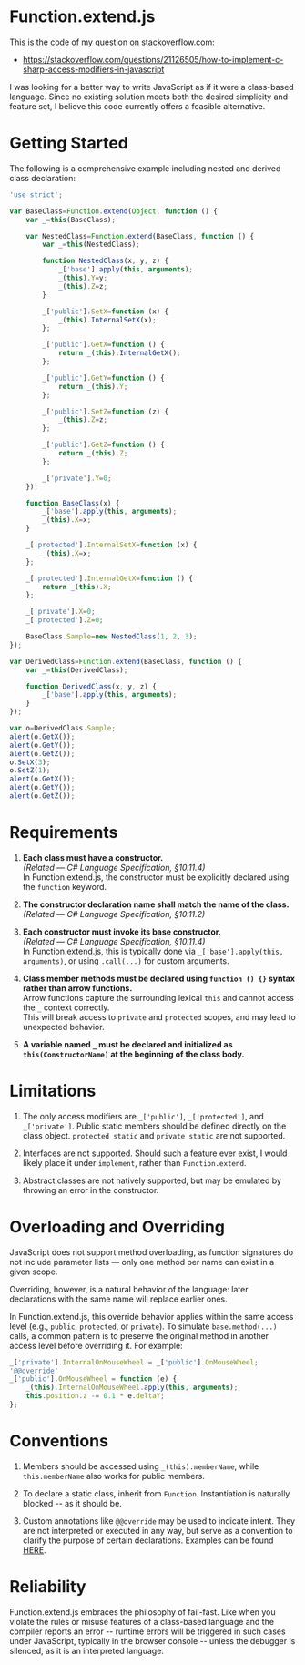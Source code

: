 # Function.extend.js
This is the code of my question on stackoverflow.com:

* https://stackoverflow.com/questions/21126505/how-to-implement-c-sharp-access-modifiers-in-javascript

I was looking for a better way to write JavaScript as if it were a class-based language. Since no existing solution meets both the desired simplicity and feature set, I believe this code currently offers a feasible alternative.

# Getting Started
The following is a comprehensive example including nested and derived class declaration:
```js
'use strict';

var BaseClass=Function.extend(Object, function () {
	var _=this(BaseClass);

	var NestedClass=Function.extend(BaseClass, function () {
		var _=this(NestedClass);

		function NestedClass(x, y, z) {
			_['base'].apply(this, arguments);
			_(this).Y=y;
			_(this).Z=z;
		}

		_['public'].SetX=function (x) {
			_(this).InternalSetX(x);
		};

		_['public'].GetX=function () {
			return _(this).InternalGetX();
		};

		_['public'].GetY=function () {
			return _(this).Y;
		};

		_['public'].SetZ=function (z) {
			_(this).Z=z;
		};

		_['public'].GetZ=function () {
			return _(this).Z;
		};

		_['private'].Y=0;
	});

	function BaseClass(x) {
		_['base'].apply(this, arguments);
		_(this).X=x;
	}

	_['protected'].InternalSetX=function (x) {
		_(this).X=x;
	};

	_['protected'].InternalGetX=function () {
		return _(this).X;
	};

	_['private'].X=0;
	_['protected'].Z=0;

	BaseClass.Sample=new NestedClass(1, 2, 3);
});

var DerivedClass=Function.extend(BaseClass, function () {
	var _=this(DerivedClass);

	function DerivedClass(x, y, z) {
		_['base'].apply(this, arguments);
	}
});

var o=DerivedClass.Sample;
alert(o.GetX());
alert(o.GetY());
alert(o.GetZ());
o.SetX(3);
o.SetZ(1);
alert(o.GetX());
alert(o.GetY());
alert(o.GetZ());
```
# Requirements

1. **Each class must have a constructor.**  
   *(Related — C# Language Specification, §10.11.4)*  
   In Function.extend.js, the constructor must be explicitly declared using the `function` keyword.

2. **The constructor declaration name shall match the name of the class.**  
   *(Related — C# Language Specification, §10.11.2)*

3. **Each constructor must invoke its base constructor.**  
   *(Related — C# Language Specification, §10.11.4)*  
   In Function.extend.js, this is typically done via `_['base'].apply(this, arguments)`, or using `.call(...)` for custom arguments.

4. **Class member methods must be declared using `function () {}` syntax rather than arrow functions.**  
   Arrow functions capture the surrounding lexical `this` and cannot access the `_` context correctly.  
   This will break access to `private` and `protected` scopes, and may lead to unexpected behavior.

5. **A variable named `_` must be declared and initialized as `this(ConstructorName)` at the beginning of the class body.**

# Limitations

1. The only access modifiers are `_['public']`, `_['protected']`, and `_['private']`. Public static members should be defined directly on the class object. `protected static` and `private static` are not supported.

2. Interfaces are not supported. Should such a feature ever exist, I would likely place it under `implement`, rather than `Function.extend`.

3. Abstract classes are not natively supported, but may be emulated by throwing an error in the constructor.

# Overloading and Overriding

JavaScript does not support method overloading, as function signatures do not include parameter lists — only one method per name can exist in a given scope. 

Overriding, however, is a natural behavior of the language: later declarations with the same name will replace earlier ones. 

In Function.extend.js, this override behavior applies within the same access level (e.g., `public`, `protected`, or `private`). 
To simulate `base.method(...)` calls, a common pattern is to preserve the original method in another access level before overriding it. 
For example:

```js
_['private'].InternalOnMouseWheel = _['public'].OnMouseWheel;
'@@override'
_['public'].OnMouseWheel = function (e) {
	_(this).InternalOnMouseWheel.apply(this, arguments);
	this.position.z -= 0.1 * e.deltaY;
};
```

# Conventions

1. Members should be accessed using `_(this).memberName`, while `this.memberName` also works for public members. 

2. To declare a static class, inherit from `Function`. Instantiation is naturally blocked -- as it should be. 

3. Custom annotations like `@@override` may be used to indicate intent. They are not interpreted or executed in any way, but serve as a convention to clarify the purpose of certain declarations. Examples can be found [HERE](https://github.com/kenkin360/Function.extend/tree/master/examples). 

# Reliability

Function.extend.js embraces the philosophy of fail-fast. Like when you violate the rules or misuse features of a class-based language and the compiler reports an error -- runtime errors will be triggered in such cases under JavaScript, typically in the browser console -- unless the debugger is silenced, as it is an interpreted language.
